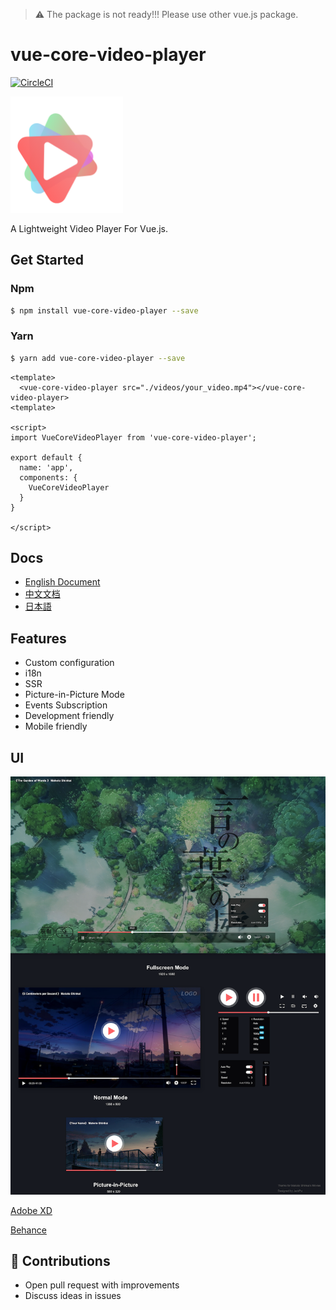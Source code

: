 > ⚠️ The package is not ready!!! Please use other vue.js package.

# vue-core-video-player

[![CircleCI](https://circleci.com/gh/core-player/vue-core-video-player.svg?style=shield)](https://circleci.com/gh/core-player/vue-core-video-player)


<img width="180" src="./UI/assets/logo.png">

A Lightweight Video Player For Vue.js.


## Get Started

### Npm

``` bash
$ npm install vue-core-video-player --save
```

### Yarn

``` bash
$ yarn add vue-core-video-player --save
```



``` vue
<template>
  <vue-core-video-player src="./videos/your_video.mp4"></vue-core-video-player>
<template>

<script>
import VueCoreVideoPlayer from 'vue-core-video-player';

export default {
  name: 'app',
  components: {
    VueCoreVideoPlayer
  }
}

</script>
```

## Docs

+ [English Document](./docs/en/README.md)
+ [中文文档](./docs/zh-CN/README.md)
+ [日本語](./docs/jp/README.md)

## Features

+ Custom configuration
+ i18n
+ SSR
+ Picture-in-Picture Mode
+ Events Subscription
+ Development friendly
+ Mobile friendly


## UI

<img width="720px" src="./UI/ui.png">

[Adobe XD](./UI/vue-core-video-player-xd.xd)

[Behance](https://www.behance.net/gallery/84820301/Web-VIdeo-Player)


## 💐 Contributions

+ Open pull request with improvements
+ Discuss ideas in issues


